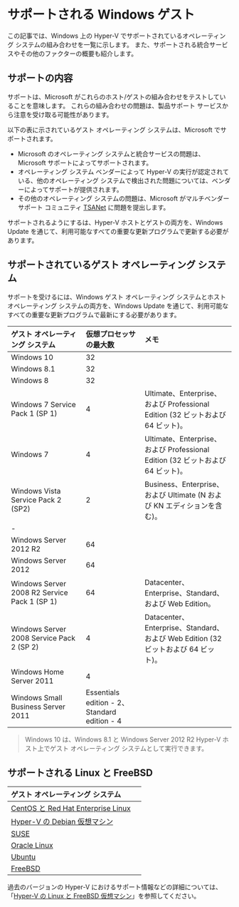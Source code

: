 # サポートされる Windows ゲスト

この記事では、Windows 上の Hyper-V でサポートされているオペレーティング システムの組み合わせを一覧に示します。 また、サポートされる統合サービスやその他のファクターの概要も紹介します。

## サポートの内容

サポートは、Microsoft がこれらのホスト/ゲストの組み合わせをテストしていることを意味します。 これらの組み合わせの問題は、製品サポート サービスから注意を受け取る可能性があります。

以下の表に示されているゲスト オペレーティング システムは、Microsoft でサポートされます。
* Microsoft のオペレーティング システムと統合サービスの問題は、Microsoft サポートによってサポートされます。
* オペレーティング システム ベンダーによって Hyper-V の実行が認定されている、他のオペレーティング システムで検出された問題については、ベンダーによってサポートが提供されます。
* その他のオペレーティング システムの問題は、Microsoft がマルチベンダー サポート コミュニティ [TSANet](http://www.tsanet.org/) に問題を提出します。

サポートされるようにするは、Hyper-V ホストとゲストの両方を、Windows Update を通じて、利用可能なすべての重要な更新プログラムで更新する必要があります。

## サポートされているゲスト オペレーティング システム

サポートを受けるには、Windows ゲスト オペレーティング システムとホスト オペレーティング システムの両方を、Windows Update を通じて、利用可能なすべての重要な更新プログラムで最新にする必要があります。

| ゲスト オペレーティング システム| 仮想プロセッサの最大数| メモ|
|:-----|:-----|:-----|
| Windows 10| 32| |
| Windows 8.1| 32| |
| Windows 8| 32| |
| Windows 7 Service Pack 1 (SP 1)| 4| Ultimate、Enterprise、および Professional Edition (32 ビットおよび 64 ビット)。|
| Windows 7| 4| Ultimate、Enterprise、および Professional Edition (32 ビットおよび 64 ビット)。|
| Windows Vista Service Pack 2 (SP2)| 2| Business、Enterprise、および Ultimate (N および KN エディションを含む)。|
| -| | |
| Windows Server 2012 R2| 64| |
| Windows Server 2012| 64| |
| Windows Server 2008 R2 Service Pack 1 (SP 1)| 64| Datacenter、Enterprise、Standard、および Web Edition。|
| Windows Server 2008 Service Pack 2 (SP 2)| 4| Datacenter、Enterprise、Standard、および Web Edition (32 ビットおよび 64 ビット)。|
| Windows Home Server 2011| 4| |
| Windows Small Business Server 2011| Essentials edition - 2、Standard edition - 4| |

> Windows 10 は、Windows 8.1 と Windows Server 2012 R2 Hyper-V ホスト上でゲスト オペレーティング システムとして実行できます。

## サポートされる Linux と FreeBSD

| ゲスト オペレーティング システム| |
|:-----|:------|
| [CentOS と Red Hat Enterprise Linux ](https://technet.microsoft.com/library/dn531026.aspx)| |
| [Hyper-V の Debian 仮想マシン](https://technet.microsoft.com/library/dn614985.aspx)| |
| [SUSE](https://technet.microsoft.com/en-us/library/dn531027.aspx)| |
| [Oracle Linux](https://technet.microsoft.com/en-us/library/dn609828.aspx)| |
| [Ubuntu](https://technet.microsoft.com/en-us/library/dn531029.aspx)| |
| [FreeBSD](https://technet.microsoft.com/library/dn848318.aspx)| |

過去のバージョンの Hyper-V におけるサポート情報などの詳細については、「[Hyper-V の Linux と FreeBSD 仮想マシン](https://technet.microsoft.com/library/dn531030.aspx)」を参照してください。





